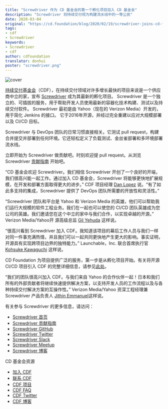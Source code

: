 ```yaml
---
title: "Screwdriver 作为 CD 基金会的第一个孵化项目加入 CD 基金会"
description: "Screwdriver 将持续交付视为构建流水线中的一等公民"
date: 2020-03-04
original: "https://cd.foundation/blog/2020/02/19/screwdriver-joins-cd-foundation-as-its-first-incubation-project-treating-continuous-delivery-as-a-first-class-citizen-in-the-build-pipeline/"
tags:
- cdf
- Screwdriver
keywords:
- Screwdriver
- cdf
author: cdfoundation
translator: donhui
poster: "screwdriver.png"
---
```


![cover](screwdriver.png)

[持续交付基金会](https://cd.foundation/)（CDF），在持续交付领域对许多增长最快的项目来说是一个供应商中立的家，宣布 [Screwdriver](https://screwdriver.cd/?siteref=cdf_nav) 成为其最新的孵化项目。
Screwdriver 是一个独立的、可插拔的服务，用于帮助开发人员使用最新的容器化技术构建、测试以及持续交付软件。
Screwdriver 最初是由 Yahoo（现在的 Verizon Media）开发的，用于简化 Jenkins 的接口。
它于2016年开源，并经过完全重建以应对大规模部署以及 CI/CD 目标。

Screwdriver 与 DevOps 团队的日常习惯直接相关。它测试 pull request，构建合并提交并部署到任何环境。它还轻松定义了负载测试、金丝雀部署和多环境部署流水线。

立即开始为 Screwdriver 做贡献吧。时刻欢迎提 pull request。从浏览 Screwdriver [贡献指南](https://docs.screwdriver.cd/about/contributing/) 开始吧。

“CD 基金会欢迎 Screwdriver。我们相信 Screwdriver 开创了一个良好的开端，我们很高兴能一起工作。通过加入 CD 基金会，Screwdriver 将能够更快地扩展规模，在开发和部署方面取得更大的进步。” CDF 项目经理 [Dan Lopez](https://www.linkedin.com/in/danlopez/) 说。“有了如此多支持的集成，Screwdriver 提供了 DevOps 团队所需要的开放性和灵活性。”

“Screwdriver 团队和平台是 Yahoo 和 Verizon Media 的英雄，他们可以帮助我们运行大规模的软件工程业务。我们在一起也可以使您的 CI/CD 团队英雄成为您公司的英雄。我们邀请您在这个中立的家中与我们合作，以实现卓越的开源。” Verizon Media/Yahoo开 源高级总监 [Gil Yehuda](https://www.linkedin.com/in/gilyehuda) 这样说。

“很高兴看到 Screwdriver 加入 CDF。我知道该项目的幕后工作人员与我们一样对同一件事充满热情，并且我们可以一起共同更快地产生更大的影响。事实证明，开源具有实现跨项目边界的独特能力。” Launchable，Inc. 联合首席执行官 [Kohsuke Kawaguchi](https://www.linkedin.com/in/kohsukekawaguchi/) 这样说。

CD Foundation 为项目提供广泛的服务，第一步是从孵化项目开始。有关将开源 CI/CD 项目引入 CDF 的完整详细信息，请参见[此处](https://github.com/cdfoundation/toc/blob/master/PROJECT_LIFECYCLE.md#project-proposal-requirements)。

“我们的团队很高兴加入 CDF。与我们来自 Yahoo 的合作伙伴一起！日本和我们所有的外部贡献者将继续快速提供解决方案，以支持开发人员的工作流程以及与各种持续交付解决方案的互操作性。” Verizon Media/Yahoo 资深工程经理兼 Screwdriver 产品负责人 [Jithin Emmanuel](https://www.linkedin.com/in/jithine/)这样说。

有关参与 Screwdriver 的更多信息，请访问：
* [Screwdriver 首页](https://screwdriver.cd/?siteref=cdf_nav)
* [Screwdriver 贡献指南](https://docs.screwdriver.cd/about/contributing/)
* [Screwdriver GitHub](https://github.com/screwdriver-cd)
* [Screwdriver Twitter](https://twitter.com/screwdrivercd)
* [Screwdriver Slack](https://screwdriver-cd.slack.com/)
* [Screwdriver Meetup](https://www.meetup.com/Bay-Area-CICD-and-DevOps-Meetup/)
* [Screwdriver 博客](https://blog.screwdriver.cd/)

CD 基金会资源
* [加入 CDF](https://cd.foundation/members/join/)
* [联系 CDF](https://cd.foundation/about/contact/)
* [CDF 项目](https://cd.foundation/projects/)
* [CDF FAQ](https://cd.foundation/about/faq/)
* [CDF Twitter](https://twitter.com/CDeliveryfdn)
* [CDF 博客](https://cd.foundation/news/blog/)
